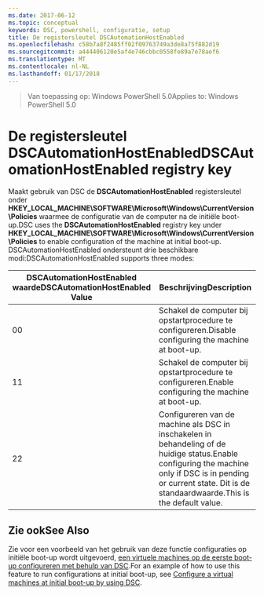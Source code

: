 ```yaml
---
ms.date: 2017-06-12
ms.topic: conceptual
keywords: DSC, powershell, configuratie, setup
title: De registersleutel DSCAutomationHostEnabled
ms.openlocfilehash: c58b7a8f2485ff02f09763749a3de8a75f882d19
ms.sourcegitcommit: a444406120e5af4e746cbbc0558fe89a7e78aef6
ms.translationtype: MT
ms.contentlocale: nl-NL
ms.lasthandoff: 01/17/2018
---
```

><span data-ttu-id="fab9f-103">Van toepassing op: Windows PowerShell 5.0</span><span class="sxs-lookup"><span data-stu-id="fab9f-103">Applies to: Windows PowerShell 5.0</span></span>

# <a name="dscautomationhostenabled-registry-key"></a><span data-ttu-id="fab9f-104">De registersleutel DSCAutomationHostEnabled</span><span class="sxs-lookup"><span data-stu-id="fab9f-104">DSCAutomationHostEnabled registry key</span></span>

<span data-ttu-id="fab9f-105">Maakt gebruik van DSC de **DSCAutomationHostEnabled** registersleutel onder **HKEY_LOCAL_MACHINE\SOFTWARE\Microsoft\Windows\CurrentVersion\Policies** waarmee de configuratie van de computer na de initiële boot-up.</span><span class="sxs-lookup"><span data-stu-id="fab9f-105">DSC uses the **DSCAutomationHostEnabled** registry key under **HKEY_LOCAL_MACHINE\SOFTWARE\Microsoft\Windows\CurrentVersion\Policies** to enable configuration of the machine at initial boot-up.</span></span>
<span data-ttu-id="fab9f-106">DSCAutomationHostEnabled ondersteunt drie beschikbare modi:</span><span class="sxs-lookup"><span data-stu-id="fab9f-106">DSCAutomationHostEnabled supports three modes:</span></span>

|  <span data-ttu-id="fab9f-107">DSCAutomationHostEnabled waarde</span><span class="sxs-lookup"><span data-stu-id="fab9f-107">DSCAutomationHostEnabled Value</span></span>  |  <span data-ttu-id="fab9f-108">Beschrijving</span><span class="sxs-lookup"><span data-stu-id="fab9f-108">Description</span></span>   | 
|---|---| 
<span data-ttu-id="fab9f-109">0</span><span class="sxs-lookup"><span data-stu-id="fab9f-109">0</span></span> | <span data-ttu-id="fab9f-110">Schakel de computer bij opstartprocedure te configureren.</span><span class="sxs-lookup"><span data-stu-id="fab9f-110">Disable configuring the machine at boot-up.</span></span> |
<span data-ttu-id="fab9f-111">1</span><span class="sxs-lookup"><span data-stu-id="fab9f-111">1</span></span> | <span data-ttu-id="fab9f-112">Schakel de computer bij opstartprocedure te configureren.</span><span class="sxs-lookup"><span data-stu-id="fab9f-112">Enable configuring the machine at boot-up.</span></span> |
<span data-ttu-id="fab9f-113">2</span><span class="sxs-lookup"><span data-stu-id="fab9f-113">2</span></span> | <span data-ttu-id="fab9f-114">Configureren van de machine als DSC in inschakelen in behandeling of de huidige status.</span><span class="sxs-lookup"><span data-stu-id="fab9f-114">Enable configuring the machine only if DSC is in pending or current state.</span></span> <span data-ttu-id="fab9f-115">Dit is de standaardwaarde.</span><span class="sxs-lookup"><span data-stu-id="fab9f-115">This is the default value.</span></span> |

## <a name="see-also"></a><span data-ttu-id="fab9f-116">Zie ook</span><span class="sxs-lookup"><span data-stu-id="fab9f-116">See Also</span></span>

<span data-ttu-id="fab9f-117">Zie voor een voorbeeld van het gebruik van deze functie configuraties op initiële boot-up wordt uitgevoerd, [een virtuele machines op de eerste boot-up configureren met behulp van DSC](bootstrapDsc.md).</span><span class="sxs-lookup"><span data-stu-id="fab9f-117">For an example of how to use this feature to run configurations at initial boot-up, see [Configure a virtual machines at initial boot-up by using DSC](bootstrapDsc.md).</span></span>


